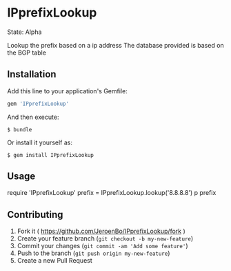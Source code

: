 # IPprefixLookup

State: Alpha

Lookup the prefix based on a ip address
The database provided is based on the BGP table

## Installation

Add this line to your application's Gemfile:

```ruby
gem 'IPprefixLookup'
```

And then execute:

    $ bundle

Or install it yourself as:

    $ gem install IPprefixLookup

## Usage

require 'IPprefixLookup'
prefix = IPprefixLookup.lookup('8.8.8.8')
p prefix

## Contributing

1. Fork it ( https://github.com/JeroenBo/IPprefixLookup/fork )
2. Create your feature branch (`git checkout -b my-new-feature`)
3. Commit your changes (`git commit -am 'Add some feature'`)
4. Push to the branch (`git push origin my-new-feature`)
5. Create a new Pull Request
